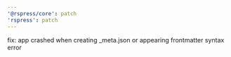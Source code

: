 ```yaml
---
'@rspress/core': patch
'rspress': patch
---
```


fix: app crashed when creating \_meta.json or appearing frontmatter syntax error
